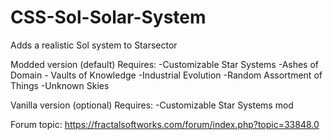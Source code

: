 # CSS-Sol-Solar-System

Adds a realistic Sol system to Starsector

Modded version (default) Requires: 
-Customizable Star Systems
-Ashes of Domain - Vaults of Knowledge
-Industrial Evolution
-Random Assortment of Things
-Unknown Skies

Vanilla version (optional) Requires:
-Customizable Star Systems mod

Forum topic: https://fractalsoftworks.com/forum/index.php?topic=33848.0
